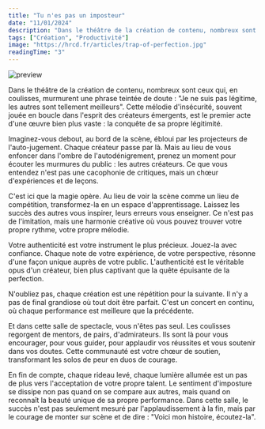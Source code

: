 ```yaml
---
title: "Tu n'es pas un imposteur"
date: "11/01/2024"
description: "Dans le théâtre de la création de contenu, nombreux sont ceux qui, en coulisses, murmurent une phrase teintée de doute : 'Je ne suis pas légitime, les autres sont tellement meilleurs'. Cette mélodie d'insécurité, souvent jouée en boucle dans l'esprit des créateurs émergents, est le premier acte d'une œuvre bien plus vaste : la conquête de sa propre légitimité."
tags: ["Création", "Productivité"]
image: "https://hrcd.fr/articles/trap-of-perfection.jpg"
readingTime: "3"
---
```


![preview](/articles/trap-of-perfection.jpg)

Dans le théâtre de la création de contenu, nombreux sont ceux qui, en coulisses, murmurent une phrase teintée de doute : "Je ne suis pas légitime, les autres sont tellement meilleurs". Cette mélodie d'insécurité, souvent jouée en boucle dans l'esprit des créateurs émergents, est le premier acte d'une œuvre bien plus vaste : la conquête de sa propre légitimité.

Imaginez-vous debout, au bord de la scène, ébloui par les projecteurs de l'auto-jugement. Chaque créateur passe par là. Mais au lieu de vous enfoncer dans l'ombre de l'autodénigrement, prenez un moment pour écouter les murmures du public : les autres créateurs. Ce que vous entendez n'est pas une cacophonie de critiques, mais un chœur d'expériences et de leçons.

C'est ici que la magie opère. Au lieu de voir la scène comme un lieu de compétition, transformez-la en un espace d'apprentissage. Laissez les succès des autres vous inspirer, leurs erreurs vous enseigner. Ce n'est pas de l'imitation, mais une harmonie créative où vous pouvez trouver votre propre rythme, votre propre mélodie.

Votre authenticité est votre instrument le plus précieux. Jouez-la avec confiance. Chaque note de votre expérience, de votre perspective, résonne d'une façon unique auprès de votre public. L'authenticité est le véritable opus d'un créateur, bien plus captivant que la quête épuisante de la perfection.

N'oubliez pas, chaque création est une répétition pour la suivante. Il n'y a pas de final grandiose où tout doit être parfait. C'est un concert en continu, où chaque performance est meilleure que la précédente.

Et dans cette salle de spectacle, vous n'êtes pas seul. Les coulisses regorgent de mentors, de pairs, d'admirateurs. Ils sont là pour vous encourager, pour vous guider, pour applaudir vos réussites et vous soutenir dans vos doutes. Cette communauté est votre chœur de soutien, transformant les solos de peur en duos de courage.

En fin de compte, chaque rideau levé, chaque lumière allumée est un pas de plus vers l'acceptation de votre propre talent. Le sentiment d'imposture se dissipe non pas quand on se compare aux autres, mais quand on reconnaît la beauté unique de sa propre performance. Dans cette salle, le succès n'est pas seulement mesuré par l'applaudissement à la fin, mais par le courage de monter sur scène et de dire : "Voici mon histoire, écoutez-la".